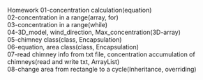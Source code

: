 Homework
01-concentration calculation(equation)  
02-concentration in a range(array, for)  
03-concentration in a range(while)  
04-3D_model, wind_direction, Max_concentration(3D-array)  
05-chimney class(class, Encapsulation)  
06-equation, area class(class, Encapsulation)  
07-read chimney info from txt file, concentration accumulation of chimneys(read and write txt, ArrayList)  
08-change area from rectangle to a cycle(Inheritance, overriding)  
